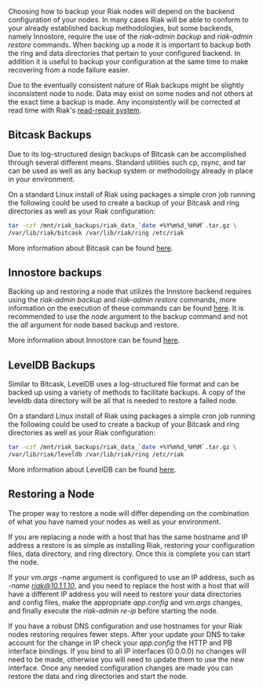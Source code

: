 Choosing how to backup your Riak nodes will depend on the backend configuration of your nodes.
In many cases Riak will be able to conform to your already established backup methodologies,
but some backends, namely Innostore, require the use of the *riak-admin backup* and *riak-admin restore*
commands. When backing up a node it is important to backup both the ring and data directories that pertain
to your configured backend.  In addition it is useful to backup your configuration at the same time to make 
recovering from a node failure easier.

<div class="info">
Due to the eventually consistent nature of Riak backups might be slightly inconsistent node to node. Data may
exist on some nodes and not others at the exact time a backup is made. Any inconsistently will be corrected 
at read time with Riak's <a href="/Replication.html#Read-Repair">read-repair system</a>.
</div>

<div id="toc"></div>

## Bitcask Backups
Due to its log-structured design backups of Bitcask can be accomplished through several different means.
Standard utilities such cp, rsync, and tar can be used as well as any backup system or methodology already
in place in your environment. 

On a standard Linux install of Riak using packages a simple cron job running the following could be used to 
create a backup of your Bitcask and ring directories as well as your Riak configuration:
```bash
tar -czf /mnt/riak_backups/riak_data_`date +%Y%m%d_%H%M`.tar.gz \
/var/lib/riak/bitcask /var/lib/riak/ring /etc/riak
```

More information about Bitcask can be found [here](/Bitcask.html).

## Innostore backups

Backing up and restoring a node that utilizes the Innstore backend requires using the *riak-admin backup* and 
*riak-admin restore* commands, more information on the execution of these commands can be found <a href="/Command-Line-Tools---riak-admin.html#backup">here</a>.
It is recommended to use the *node* argument to the backup command and not the *all* argument for node based backup and restore.

More information about Innostore can be found [here](/Innostore.html).

## LevelDB Backups
Similar to Bitcask, LevelDB uses a log-structured file format and can be backed up using a variety of methods to facilitate 
backups. A copy of the leveldb data directory will be all that is needed to restore a failed node.

On a standard Linux install of Riak using packages a simple cron job running the following could be used to 
create a backup of your Bitcask and ring directories as well as your Riak configuration:
```bash
tar -czf /mnt/riak_backups/riak_data_`date +%Y%m%d_%H%M`.tar.gz \
/var/lib/riak/leveldb /var/lib/riak/ring /etc/riak
```
More information about LevelDB can be found [here](/LevelDB.html).

## Restoring a Node
The proper way to restore a node will differ depending on the combination of what you have named your nodes
as well as your environment. 

If you are replacing a node with a host that has the same hostname and IP address a restore is as simple as
installing Riak, restoring your configuration files, data directory, and ring directory. Once this is complete you can
start the node.

If your *vm.args* -name argument is configured to use an IP address, such as 
*-name riak@10.1.1.10*, and you need to replace the host with a host that will have a different IP address
you will need to restore your data directories and config files, make the appropriate *app.config* and 
*vm.args* changes, and finally execute the *riak-admin re-ip* before starting the node.

If you have a robust DNS configuration and use hostnames for your Riak nodes restoring requires fewer steps.
After your update your DNS to take account for the change in IP check your *app.config* the HTTP and PB interface bindings.
If you bind to all IP interfaces (0.0.0.0) no changes will need to be made, otherwise you will need to update them to use the new
interface. Once any needed configuration changes are made you can restore the data and ring directories and start the node.
